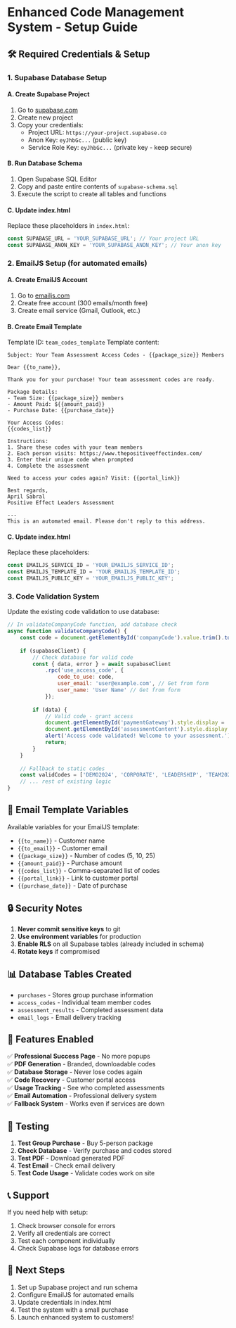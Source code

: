 # Enhanced Code Management System - Setup Guide

## 🛠️ **Required Credentials & Setup**

### **1. Supabase Database Setup**

#### **A. Create Supabase Project**
1. Go to [supabase.com](https://supabase.com)
2. Create new project
3. Copy your credentials:
   - Project URL: `https://your-project.supabase.co`
   - Anon Key: `eyJhbGc...` (public key)
   - Service Role Key: `eyJhbGc...` (private key - keep secure)

#### **B. Run Database Schema**
1. Open Supabase SQL Editor
2. Copy and paste entire contents of `supabase-schema.sql`
3. Execute the script to create all tables and functions

#### **C. Update index.html**
Replace these placeholders in `index.html`:
```javascript
const SUPABASE_URL = 'YOUR_SUPABASE_URL'; // Your project URL
const SUPABASE_ANON_KEY = 'YOUR_SUPABASE_ANON_KEY'; // Your anon key
```

### **2. EmailJS Setup (for automated emails)**

#### **A. Create EmailJS Account**
1. Go to [emailjs.com](https://emailjs.com)
2. Create free account (300 emails/month free)
3. Create email service (Gmail, Outlook, etc.)

#### **B. Create Email Template**
Template ID: `team_codes_template`
Template content:
```
Subject: Your Team Assessment Access Codes - {{package_size}} Members

Dear {{to_name}},

Thank you for your purchase! Your team assessment codes are ready.

Package Details:
- Team Size: {{package_size}} members  
- Amount Paid: ${{amount_paid}}
- Purchase Date: {{purchase_date}}

Your Access Codes:
{{codes_list}}

Instructions:
1. Share these codes with your team members
2. Each person visits: https://www.thepositiveeffectindex.com/
3. Enter their unique code when prompted
4. Complete the assessment

Need to access your codes again? Visit: {{portal_link}}

Best regards,
April Sabral
Positive Effect Leaders Assessment

---
This is an automated email. Please don't reply to this address.
```

#### **C. Update index.html**
Replace these placeholders:
```javascript
const EMAILJS_SERVICE_ID = 'YOUR_EMAILJS_SERVICE_ID';
const EMAILJS_TEMPLATE_ID = 'YOUR_EMAILJS_TEMPLATE_ID'; 
const EMAILJS_PUBLIC_KEY = 'YOUR_EMAILJS_PUBLIC_KEY';
```

### **3. Code Validation System**

Update the existing code validation to use database:
```javascript
// In validateCompanyCode function, add database check
async function validateCompanyCode() {
    const code = document.getElementById('companyCode').value.trim().toUpperCase();
    
    if (supabaseClient) {
        // Check database for valid code
        const { data, error } = await supabaseClient
            .rpc('use_access_code', {
                code_to_use: code,
                user_email: 'user@example.com', // Get from form
                user_name: 'User Name' // Get from form
            });
        
        if (data) {
            // Valid code - grant access
            document.getElementById('paymentGateway').style.display = 'none';
            document.getElementById('assessmentContent').style.display = 'block';
            alert('Access code validated! Welcome to your assessment.');
            return;
        }
    }
    
    // Fallback to static codes
    const validCodes = ['DEMO2024', 'CORPORATE', 'LEADERSHIP', 'TEAM2024', 'COMPANY'];
    // ... rest of existing logic
}
```

## 📧 **Email Template Variables**

Available variables for your EmailJS template:
- `{{to_name}}` - Customer name
- `{{to_email}}` - Customer email  
- `{{package_size}}` - Number of codes (5, 10, 25)
- `{{amount_paid}}` - Purchase amount
- `{{codes_list}}` - Comma-separated list of codes
- `{{portal_link}}` - Link to customer portal
- `{{purchase_date}}` - Date of purchase

## 🔒 **Security Notes**

1. **Never commit sensitive keys** to git
2. **Use environment variables** for production
3. **Enable RLS** on all Supabase tables (already included in schema)
4. **Rotate keys** if compromised

## 📊 **Database Tables Created**

- `purchases` - Stores group purchase information
- `access_codes` - Individual team member codes
- `assessment_results` - Completed assessment data  
- `email_logs` - Email delivery tracking

## 🚀 **Features Enabled**

✅ **Professional Success Page** - No more popups  
✅ **PDF Generation** - Branded, downloadable codes  
✅ **Database Storage** - Never lose codes again  
✅ **Code Recovery** - Customer portal access  
✅ **Usage Tracking** - See who completed assessments  
✅ **Email Automation** - Professional delivery system  
✅ **Fallback System** - Works even if services are down

## 🔧 **Testing**

1. **Test Group Purchase** - Buy 5-person package
2. **Check Database** - Verify purchase and codes stored
3. **Test PDF** - Download generated PDF
4. **Test Email** - Check email delivery
5. **Test Code Usage** - Validate codes work on site

## 📞 **Support**

If you need help with setup:
1. Check browser console for errors
2. Verify all credentials are correct
3. Test each component individually
4. Check Supabase logs for database errors

## 🎯 **Next Steps**

1. Set up Supabase project and run schema
2. Configure EmailJS for automated emails  
3. Update credentials in index.html
4. Test the system with a small purchase
5. Launch enhanced system to customers!